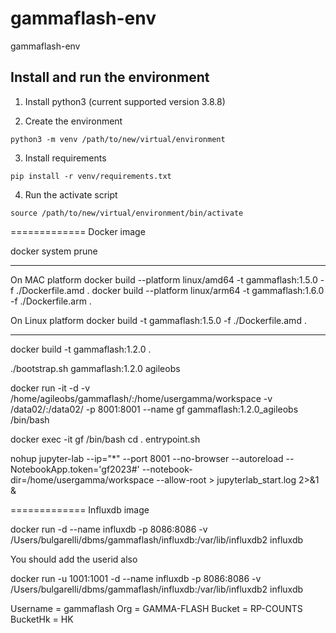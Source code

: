# gammaflash-env
gammaflash-env

## Install and run the environment

1. Install python3 (current supported version 3.8.8)

2. Create the environment

```
python3 -m venv /path/to/new/virtual/environment
```

3. Install requirements

```
pip install -r venv/requirements.txt
```

4. Run the activate script

```
source /path/to/new/virtual/environment/bin/activate
```

=============
Docker image

docker system prune

-----

On MAC platform
docker build --platform linux/amd64 -t gammaflash:1.5.0 -f ./Dockerfile.amd .
docker build --platform linux/arm64 -t gammaflash:1.6.0 -f ./Dockerfile.arm .


On Linux platform
docker build -t gammaflash:1.5.0 -f ./Dockerfile.amd .

-----

docker build -t gammaflash:1.2.0 .

./bootstrap.sh gammaflash:1.2.0 agileobs

docker run -it -d -v /home/agileobs/gammaflash/:/home/usergamma/workspace -v /data02/:/data02/  -p 8001:8001 --name gf gammaflash:1.2.0_agileobs /bin/bash

docker exec -it gf /bin/bash
cd
. entrypoint.sh

nohup jupyter-lab --ip="*" --port 8001 --no-browser --autoreload --NotebookApp.token='gf2023#'  --notebook-dir=/home/usergamma/workspace --allow-root > jupyterlab_start.log 2>&1 &

=============
Influxdb image

docker run -d --name influxdb -p 8086:8086 -v /Users/bulgarelli/dbms/gammaflash/influxdb:/var/lib/influxdb2 influxdb

You should add the userid also

docker run -u 1001:1001 -d --name influxdb -p 8086:8086 -v /Users/bulgarelli/dbms/gammaflash/influxdb:/var/lib/influxdb2 influxdb

Username = gammaflash
Org = GAMMA-FLASH
Bucket = RP-COUNTS
BucketHk = HK 
